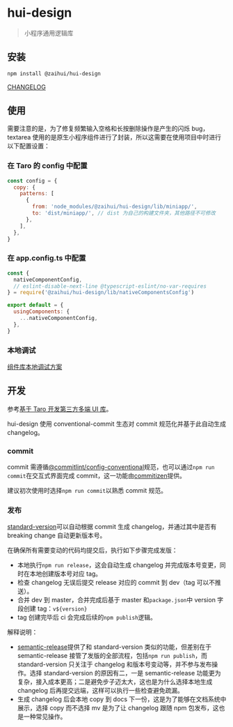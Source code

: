 # hui-design

> 小程序通用逻辑库

## 安装

```bash
npm install @zaihui/hui-design
```

[CHANGELOG](./CHANGELOG.md)

## 使用

需要注意的是，为了修复频繁输入空格和长按删除操作是产生的闪烁 bug，textarea 使用的是原生小程序组件进行了封装，所以这需要在使用项目中时进行以下配置设置：

### 在 Taro 的 config 中配置

```jsx
const config = {
  copy: {
    patterns: [
      {
        from: 'node_modules/@zaihui/hui-design/lib/miniapp/',
        to: 'dist/miniapp/', // dist 为自己的构建文件夹，其他路径不可修改
      },
    ],
  },
}
```

### 在 app.config.ts 中配置

```jsx
const {
  nativeComponentConfig,
  // eslint-disable-next-line @typescript-eslint/no-var-requires
} = require('@zaihui/hui-design/lib/nativeComponentsConfig')

export default = {
  usingComponents: {
    ...nativeComponentConfig,
  },
}
```

### 本地调试

[组件库本地调试方案](https://zaihui.feishu.cn/docx/B7ONd4WLwoh4gPxamEDcnfsWnwb)

## 开发

参考[基于 Taro 开发第三方多端 UI 库](https://nervjs.github.io/taro/docs/ui-lib.html)。

hui-design 使用 conventional-commit 生态对 commit 规范化并基于此自动生成 changelog。

### commit

commit 需遵循[@commitlint/config-conventional](https://www.npmjs.com/package/@commitlint/config-conventional)规范，也可以通过`npm run commit`在交互式界面完成 commit，这一功能由[commitizen](https://github.com/commitizen/cz-cli)提供。

建议初次使用时选择`npm run commit`以熟悉 commit 规范。

### 发布

[standard-version](https://github.com/conventional-changelog/standard-version/)可以自动根据 commit 生成 changelog，并通过其中是否有 breaking change 自动更新版本号。

在确保所有需要变动的代码均提交后，执行如下步骤完成发版：

- 本地执行`npm run release`，这会自动生成 changelog 并完成版本号变更，同时在本地创建版本号对应 tag。
- 检查 changelog 无误后提交 release 对应的 commit 到 dev（tag 可以不推送）。
- 合并 dev 到 master，合并完成后基于 master 和`package.json`中 version 字段创建 tag：`v${version}`
- tag 创建完毕后 ci 会完成后续的`npm publish`逻辑。

解释说明：

- [semantic-release](https://github.com/semantic-release/semantic-release)提供了和 standard-version 类似的功能，但差别在于 semantic-release 接管了发版的全部流程，包括`npm run publish`，而 standard-version 只关注于 changelog 和版本号变动等，并不参与发布操作。选择 standard-version 的原因有二，一是 semantic-release 功能更为复杂，接入成本更高；二是避免步子迈太大，这也是为什么选择本地生成 changelog 后再提交远端，这样可以执行一些检查避免疏漏。
- 生成 changelog 后会本地 copy 到 docs 下一份，这是为了能够在文档系统中展示，选择 copy 而不选择 mv 是为了让 changelog 跟随 npm 包发布，这也是一种常见操作。
